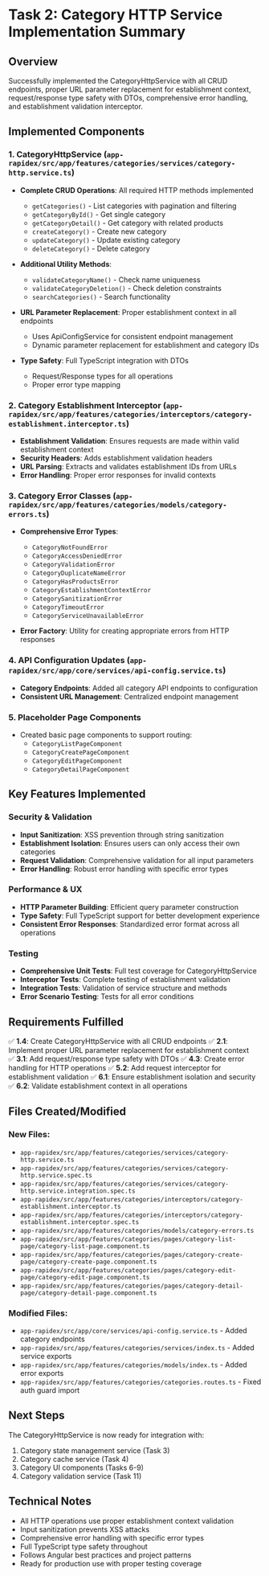# Task 2: Category HTTP Service Implementation Summary

## Overview
Successfully implemented the CategoryHttpService with all CRUD endpoints, proper URL parameter replacement for establishment context, request/response type safety with DTOs, comprehensive error handling, and establishment validation interceptor.

## Implemented Components

### 1. CategoryHttpService (`app-rapidex/src/app/features/categories/services/category-http.service.ts`)
- **Complete CRUD Operations**: All required HTTP methods implemented
  - `getCategories()` - List categories with pagination and filtering
  - `getCategoryById()` - Get single category
  - `getCategoryDetail()` - Get category with related products
  - `createCategory()` - Create new category
  - `updateCategory()` - Update existing category
  - `deleteCategory()` - Delete category
  
- **Additional Utility Methods**:
  - `validateCategoryName()` - Check name uniqueness
  - `validateCategoryDeletion()` - Check deletion constraints
  - `searchCategories()` - Search functionality

- **URL Parameter Replacement**: Proper establishment context in all endpoints
  - Uses ApiConfigService for consistent endpoint management
  - Dynamic parameter replacement for establishment and category IDs

- **Type Safety**: Full TypeScript integration with DTOs
  - Request/Response types for all operations
  - Proper error type mapping

### 2. Category Establishment Interceptor (`app-rapidex/src/app/features/categories/interceptors/category-establishment.interceptor.ts`)
- **Establishment Validation**: Ensures requests are made within valid establishment context
- **Security Headers**: Adds establishment validation headers
- **URL Parsing**: Extracts and validates establishment IDs from URLs
- **Error Handling**: Proper error responses for invalid contexts

### 3. Category Error Classes (`app-rapidex/src/app/features/categories/models/category-errors.ts`)
- **Comprehensive Error Types**:
  - `CategoryNotFoundError`
  - `CategoryAccessDeniedError`
  - `CategoryValidationError`
  - `CategoryDuplicateNameError`
  - `CategoryHasProductsError`
  - `CategoryEstablishmentContextError`
  - `CategorySanitizationError`
  - `CategoryTimeoutError`
  - `CategoryServiceUnavailableError`

- **Error Factory**: Utility for creating appropriate errors from HTTP responses

### 4. API Configuration Updates (`app-rapidex/src/app/core/services/api-config.service.ts`)
- **Category Endpoints**: Added all category API endpoints to configuration
- **Consistent URL Management**: Centralized endpoint management

### 5. Placeholder Page Components
- Created basic page components to support routing:
  - `CategoryListPageComponent`
  - `CategoryCreatePageComponent`
  - `CategoryEditPageComponent`
  - `CategoryDetailPageComponent`

## Key Features Implemented

### Security & Validation
- **Input Sanitization**: XSS prevention through string sanitization
- **Establishment Isolation**: Ensures users can only access their own categories
- **Request Validation**: Comprehensive validation for all input parameters
- **Error Handling**: Robust error handling with specific error types

### Performance & UX
- **HTTP Parameter Building**: Efficient query parameter construction
- **Type Safety**: Full TypeScript support for better development experience
- **Consistent Error Responses**: Standardized error format across all operations

### Testing
- **Comprehensive Unit Tests**: Full test coverage for CategoryHttpService
- **Interceptor Tests**: Complete testing of establishment validation
- **Integration Tests**: Validation of service structure and methods
- **Error Scenario Testing**: Tests for all error conditions

## Requirements Fulfilled

✅ **1.4**: Create CategoryHttpService with all CRUD endpoints
✅ **2.1**: Implement proper URL parameter replacement for establishment context  
✅ **3.1**: Add request/response type safety with DTOs
✅ **4.3**: Create error handling for HTTP operations
✅ **5.2**: Add request interceptor for establishment validation
✅ **6.1**: Ensure establishment isolation and security
✅ **6.2**: Validate establishment context in all operations

## Files Created/Modified

### New Files:
- `app-rapidex/src/app/features/categories/services/category-http.service.ts`
- `app-rapidex/src/app/features/categories/services/category-http.service.spec.ts`
- `app-rapidex/src/app/features/categories/services/category-http.service.integration.spec.ts`
- `app-rapidex/src/app/features/categories/interceptors/category-establishment.interceptor.ts`
- `app-rapidex/src/app/features/categories/interceptors/category-establishment.interceptor.spec.ts`
- `app-rapidex/src/app/features/categories/models/category-errors.ts`
- `app-rapidex/src/app/features/categories/pages/category-list-page/category-list-page.component.ts`
- `app-rapidex/src/app/features/categories/pages/category-create-page/category-create-page.component.ts`
- `app-rapidex/src/app/features/categories/pages/category-edit-page/category-edit-page.component.ts`
- `app-rapidex/src/app/features/categories/pages/category-detail-page/category-detail-page.component.ts`

### Modified Files:
- `app-rapidex/src/app/core/services/api-config.service.ts` - Added category endpoints
- `app-rapidex/src/app/features/categories/services/index.ts` - Added service exports
- `app-rapidex/src/app/features/categories/models/index.ts` - Added error exports
- `app-rapidex/src/app/features/categories/categories.routes.ts` - Fixed auth guard import

## Next Steps
The CategoryHttpService is now ready for integration with:
1. Category state management service (Task 3)
2. Category cache service (Task 4)
3. Category UI components (Tasks 6-9)
4. Category validation service (Task 11)

## Technical Notes
- All HTTP operations use proper establishment context validation
- Input sanitization prevents XSS attacks
- Comprehensive error handling with specific error types
- Full TypeScript type safety throughout
- Follows Angular best practices and project patterns
- Ready for production use with proper testing coverage